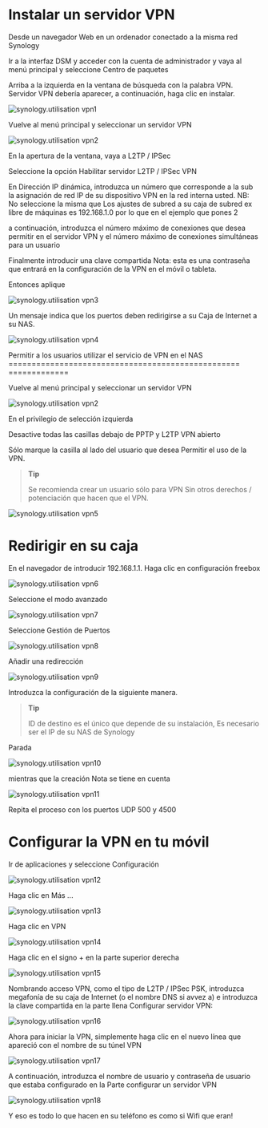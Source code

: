 Instalar un servidor VPN
====================

Desde un navegador Web en un ordenador conectado a la misma red
Synology

Ir a la interfaz DSM y acceder con la cuenta de administrador y
vaya al menú principal y seleccione Centro de paquetes

Arriba a la izquierda en la ventana de búsqueda con la palabra VPN.
Servidor VPN debería aparecer, a continuación, haga clic en instalar.

![synology.utilisation vpn1](../images/synology.utilisation_vpn1.png)

Vuelve al menú principal y seleccionar un servidor VPN

![synology.utilisation vpn2](../images/synology.utilisation_vpn2.png)

En la apertura de la ventana, vaya a L2TP / IPSec

Seleccione la opción Habilitar servidor L2TP / IPSec VPN

En Dirección IP dinámica, introduzca un número que corresponde a la sub
la asignación de red IP de su dispositivo VPN en la red interna
usted. NB: No seleccione la misma que
Los ajustes de subred a su caja de subred ex libre de
máquinas es 192.168.1.0 por lo que en el ejemplo que pones 2

a continuación, introduzca el número máximo de conexiones que desea permitir
en el servidor VPN y el número máximo de conexiones simultáneas
para un usuario

Finalmente introducir una clave compartida Nota: esta es una contraseña que
entrará en la configuración de la VPN en el móvil o tableta.

Entonces aplique

![synology.utilisation vpn3](../images/synology.utilisation_vpn3.png)

Un mensaje indica que los puertos deben redirigirse a su
Caja de Internet a su NAS.

![synology.utilisation vpn4](../images/synology.utilisation_vpn4.png)

Permitir a los usuarios utilizar el servicio de VPN en el NAS
================================================== =============

Vuelve al menú principal y seleccionar un servidor VPN

![synology.utilisation vpn2](../images/synology.utilisation_vpn2.png)

En el privilegio de selección izquierda

Desactive todas las casillas debajo de PPTP y L2TP VPN abierto

Sólo marque la casilla al lado del usuario que desea
Permitir el uso de la VPN.

> **Tip**
>
> Se recomienda crear un usuario sólo para VPN
> Sin otros derechos / potenciación que hacen que el VPN.

![synology.utilisation vpn5](../images/synology.utilisation_vpn5.png)

Redirigir en su caja
===============================

En el navegador de introducir 192.168.1.1. Haga clic en configuración
freebox

![synology.utilisation vpn6](../images/synology.utilisation_vpn6.png)

Seleccione el modo avanzado

![synology.utilisation vpn7](../images/synology.utilisation_vpn7.png)

Seleccione Gestión de Puertos

![synology.utilisation vpn8](../images/synology.utilisation_vpn8.png)

Añadir una redirección

![synology.utilisation vpn9](../images/synology.utilisation_vpn9.png)

Introduzca la configuración de la siguiente manera.

> **Tip**
>
> ID de destino es el único que depende de su instalación,
> Es necesario ser el IP de su NAS de Synology

Parada

![synology.utilisation vpn10](../images/synology.utilisation_vpn10.png)

mientras que la creación Nota se tiene en cuenta

![synology.utilisation vpn11](../images/synology.utilisation_vpn11.png)

Repita el proceso con los puertos UDP 500 y 4500

Configurar la VPN en tu móvil
==================================

Ir de aplicaciones y seleccione Configuración

![synology.utilisation vpn12](../images/synology.utilisation_vpn12.png)

Haga clic en Más ...

![synology.utilisation vpn13](../images/synology.utilisation_vpn13.png)

Haga clic en VPN

![synology.utilisation vpn14](../images/synology.utilisation_vpn14.png)

Haga clic en el signo + en la parte superior derecha

![synology.utilisation vpn15](../images/synology.utilisation_vpn15.png)

Nombrando acceso VPN, como el tipo de L2TP / IPSec PSK, introduzca
megafonía de su caja de Internet (o el nombre DNS si avvez
a) e introduzca la clave compartida en la parte llena Configurar
servidor VPN:

![synology.utilisation vpn16](../images/synology.utilisation_vpn16.png)

Ahora para iniciar la VPN, simplemente haga clic en el nuevo
línea que apareció con el nombre de su túnel VPN

![synology.utilisation vpn17](../images/synology.utilisation_vpn17.png)

A continuación, introduzca el nombre de usuario y contraseña de usuario que estaba
configurado en la Parte configurar un servidor VPN

![synology.utilisation vpn18](../images/synology.utilisation_vpn18.png)

Y eso es todo lo que hacen en su teléfono es como si
Wifi que eran!

